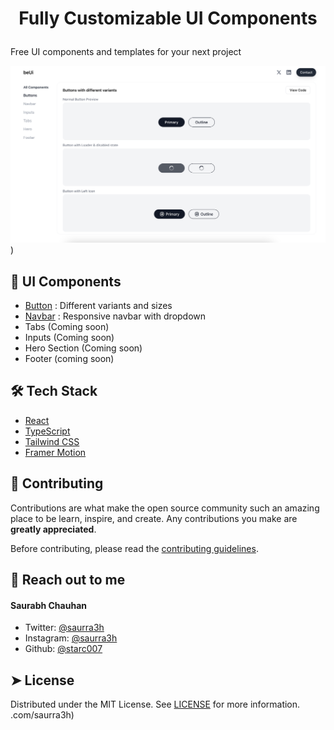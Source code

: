 # <p align="center">Fully Customizable UI Components</p>

Free UI components and templates for your next project

![alt text](image.png))

## 🧐 UI Components

- [Button](https://github.com/starc007/ui-components/tree/main/src/components/UI/Button) : Different variants and sizes
- [Navbar](https://github.com/starc007/ui-components/tree/main/src/components/UI/Input) : Responsive navbar with dropdown
- Tabs (Coming soon)
- Inputs (Coming soon)
- Hero Section (Coming soon)
- Footer (coming soon)

## 🛠️ Tech Stack

- [React](https://reactjs.org/)
- [TypeScript](https://www.typescriptlang.org/)
- [Tailwind CSS](https://tailwindcss.com/)
- [Framer Motion](https://www.framer.com/motion/introduction/)

## 🍰 Contributing

Contributions are what make the open source community such an amazing place to be learn, inspire, and create. Any contributions you make are **greatly appreciated**.

Before contributing, please read the [contributing guidelines](CONTRIBUTING.md).

## 🙇 Reach out to me

#### Saurabh Chauhan

- Twitter: [@saurra3h](https://twitter.com/saurra3h)
- Instagram: [@saurra3h](https://instagram.com/saurra3h)
- Github: [@starc007](https://github.com/starc007)

## ➤ License

Distributed under the MIT License. See [LICENSE](LICENSE) for more information.
.com/saurra3h)
